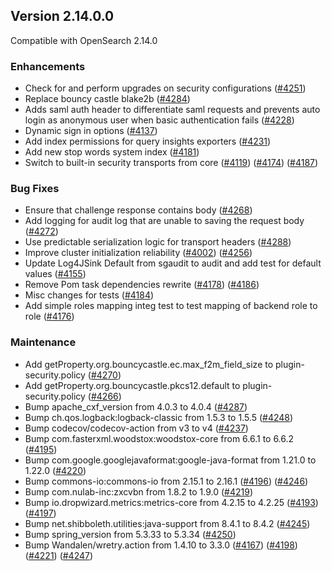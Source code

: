 ## Version 2.14.0.0

Compatible with OpenSearch 2.14.0

### Enhancements
* Check for and perform upgrades on security configurations ([#4251](https://github.com/opensearch-project/security/pull/4251))
* Replace bouncy castle blake2b ([#4284](https://github.com/opensearch-project/security/pull/4284))
* Adds saml auth header to differentiate saml requests and prevents auto login as anonymous user when basic authentication fails ([#4228](https://github.com/opensearch-project/security/pull/4228))
* Dynamic sign in options ([#4137](https://github.com/opensearch-project/security/pull/4137))
* Add index permissions for query insights exporters ([#4231](https://github.com/opensearch-project/security/pull/4231))
* Add new stop words system index ([#4181](https://github.com/opensearch-project/security/pull/4181))
* Switch to built-in security transports from core ([#4119](https://github.com/opensearch-project/security/pull/4119)) ([#4174](https://github.com/opensearch-project/security/pull/4174)) ([#4187](https://github.com/opensearch-project/security/pull/4187))

### Bug Fixes
* Ensure that challenge response contains body ([#4268](https://github.com/opensearch-project/security/pull/4268))
* Add logging for audit log that are unable to saving the request body ([#4272](https://github.com/opensearch-project/security/pull/4272))
* Use predictable serialization logic for transport headers ([#4288](https://github.com/opensearch-project/security/pull/4288))
* Improve cluster initialization reliability ([#4002](https://github.com/opensearch-project/security/pull/4002)) ([#4256](https://github.com/opensearch-project/security/pull/4256))
* Update Log4JSink Default from sgaudit to audit and add test for default values ([#4155](https://github.com/opensearch-project/security/pull/4155))
* Remove Pom task dependencies rewrite ([#4178](https://github.com/opensearch-project/security/pull/4178)) ([#4186](https://github.com/opensearch-project/security/pull/4186))
* Misc changes for tests ([#4184](https://github.com/opensearch-project/security/pull/4184))
* Add simple roles mapping integ test to test mapping of backend role to role ([#4176](https://github.com/opensearch-project/security/pull/4176))

### Maintenance
* Add getProperty.org.bouncycastle.ec.max_f2m_field_size to plugin-security.policy ([#4270](https://github.com/opensearch-project/security/pull/4270))
* Add getProperty.org.bouncycastle.pkcs12.default to plugin-security.policy ([#4266](https://github.com/opensearch-project/security/pull/4266))
* Bump apache_cxf_version from 4.0.3 to 4.0.4 ([#4287](https://github.com/opensearch-project/security/pull/4287))
* Bump ch.qos.logback:logback-classic from 1.5.3 to 1.5.5 ([#4248](https://github.com/opensearch-project/security/pull/4248))
* Bump codecov/codecov-action from v3 to v4 ([#4237](https://github.com/opensearch-project/security/pull/4237))
* Bump com.fasterxml.woodstox:woodstox-core from 6.6.1 to 6.6.2 ([#4195](https://github.com/opensearch-project/security/pull/4195))
* Bump com.google.googlejavaformat:google-java-format from 1.21.0 to 1.22.0 ([#4220](https://github.com/opensearch-project/security/pull/4220))
* Bump commons-io:commons-io from 2.15.1 to 2.16.1 ([#4196](https://github.com/opensearch-project/security/pull/4196)) ([#4246](https://github.com/opensearch-project/security/pull/4246))
* Bump com.nulab-inc:zxcvbn from 1.8.2 to 1.9.0 ([#4219](https://github.com/opensearch-project/security/pull/4219))
* Bump io.dropwizard.metrics:metrics-core from 4.2.15 to 4.2.25 ([#4193](https://github.com/opensearch-project/security/pull/4193)) ([#4197](https://github.com/opensearch-project/security/pull/4197))
* Bump net.shibboleth.utilities:java-support from 8.4.1 to 8.4.2 ([#4245](https://github.com/opensearch-project/security/pull/4245))
* Bump spring_version from 5.3.33 to 5.3.34 ([#4250](https://github.com/opensearch-project/security/pull/4250))
* Bump Wandalen/wretry.action from 1.4.10 to 3.3.0 ([#4167](https://github.com/opensearch-project/security/pull/4167)) ([#4198](https://github.com/opensearch-project/security/pull/4198)) ([#4221](https://github.com/opensearch-project/security/pull/4221)) ([#4247](https://github.com/opensearch-project/security/pull/4247))
